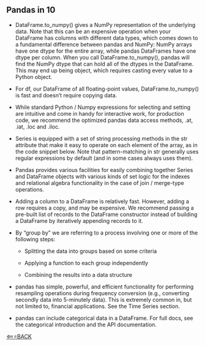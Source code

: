 ## Pandas in 10

- DataFrame.to_numpy() gives a NumPy representation of the underlying data. Note that this can be an expensive operation when your DataFrame has columns with different data types, which comes down to a fundamental difference between pandas and NumPy: NumPy arrays have one dtype for the entire array, while pandas DataFrames have one dtype per column. When you call DataFrame.to_numpy(), pandas will find the NumPy dtype that can hold all of the dtypes in the DataFrame. This may end up being object, which requires casting every value to a Python object.

- For df, our DataFrame of all floating-point values, DataFrame.to_numpy() is fast and doesn’t require copying data.

- While standard Python / Numpy expressions for selecting and setting are intuitive and come in handy for interactive work, for production code, we recommend the optimized pandas data access methods, .at, .iat, .loc and .iloc.

- Series is equipped with a set of string processing methods in the str attribute that make it easy to operate on each element of the array, as in the code snippet below. Note that pattern-matching in str generally uses regular expressions by default (and in some cases always uses them). 

- Pandas provides various facilities for easily combining together Series and DataFrame objects with various kinds of set logic for the indexes and relational algebra functionality in the case of join / merge-type operations.

- Adding a column to a DataFrame is relatively fast. However, adding a row requires a copy, and may be expensive. We recommend passing a pre-built list of records to the DataFrame constructor instead of building a DataFrame by iteratively appending records to it. 

- By “group by” we are referring to a process involving one or more of the following steps:

    - Splitting the data into groups based on some criteria

    - Applying a function to each group independently

    - Combining the results into a data structure

- pandas has simple, powerful, and efficient functionality for performing resampling operations during frequency conversion (e.g., converting secondly data into 5-minutely data). This is extremely common in, but not limited to, financial applications. See the Time Series section.

- pandas can include categorical data in a DataFrame. For full docs, see the categorical introduction and the API documentation.







[<===BACK](../README.md)
